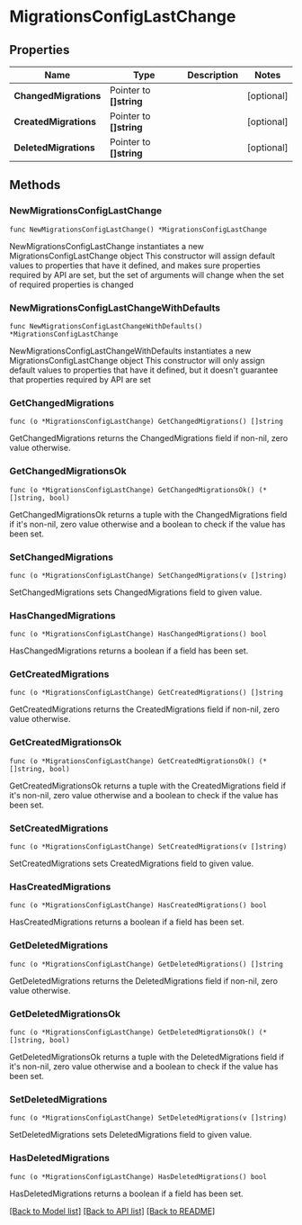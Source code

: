 # MigrationsConfigLastChange

## Properties

Name | Type | Description | Notes
------------ | ------------- | ------------- | -------------
**ChangedMigrations** | Pointer to **[]string** |  | [optional] 
**CreatedMigrations** | Pointer to **[]string** |  | [optional] 
**DeletedMigrations** | Pointer to **[]string** |  | [optional] 

## Methods

### NewMigrationsConfigLastChange

`func NewMigrationsConfigLastChange() *MigrationsConfigLastChange`

NewMigrationsConfigLastChange instantiates a new MigrationsConfigLastChange object
This constructor will assign default values to properties that have it defined,
and makes sure properties required by API are set, but the set of arguments
will change when the set of required properties is changed

### NewMigrationsConfigLastChangeWithDefaults

`func NewMigrationsConfigLastChangeWithDefaults() *MigrationsConfigLastChange`

NewMigrationsConfigLastChangeWithDefaults instantiates a new MigrationsConfigLastChange object
This constructor will only assign default values to properties that have it defined,
but it doesn't guarantee that properties required by API are set

### GetChangedMigrations

`func (o *MigrationsConfigLastChange) GetChangedMigrations() []string`

GetChangedMigrations returns the ChangedMigrations field if non-nil, zero value otherwise.

### GetChangedMigrationsOk

`func (o *MigrationsConfigLastChange) GetChangedMigrationsOk() (*[]string, bool)`

GetChangedMigrationsOk returns a tuple with the ChangedMigrations field if it's non-nil, zero value otherwise
and a boolean to check if the value has been set.

### SetChangedMigrations

`func (o *MigrationsConfigLastChange) SetChangedMigrations(v []string)`

SetChangedMigrations sets ChangedMigrations field to given value.

### HasChangedMigrations

`func (o *MigrationsConfigLastChange) HasChangedMigrations() bool`

HasChangedMigrations returns a boolean if a field has been set.

### GetCreatedMigrations

`func (o *MigrationsConfigLastChange) GetCreatedMigrations() []string`

GetCreatedMigrations returns the CreatedMigrations field if non-nil, zero value otherwise.

### GetCreatedMigrationsOk

`func (o *MigrationsConfigLastChange) GetCreatedMigrationsOk() (*[]string, bool)`

GetCreatedMigrationsOk returns a tuple with the CreatedMigrations field if it's non-nil, zero value otherwise
and a boolean to check if the value has been set.

### SetCreatedMigrations

`func (o *MigrationsConfigLastChange) SetCreatedMigrations(v []string)`

SetCreatedMigrations sets CreatedMigrations field to given value.

### HasCreatedMigrations

`func (o *MigrationsConfigLastChange) HasCreatedMigrations() bool`

HasCreatedMigrations returns a boolean if a field has been set.

### GetDeletedMigrations

`func (o *MigrationsConfigLastChange) GetDeletedMigrations() []string`

GetDeletedMigrations returns the DeletedMigrations field if non-nil, zero value otherwise.

### GetDeletedMigrationsOk

`func (o *MigrationsConfigLastChange) GetDeletedMigrationsOk() (*[]string, bool)`

GetDeletedMigrationsOk returns a tuple with the DeletedMigrations field if it's non-nil, zero value otherwise
and a boolean to check if the value has been set.

### SetDeletedMigrations

`func (o *MigrationsConfigLastChange) SetDeletedMigrations(v []string)`

SetDeletedMigrations sets DeletedMigrations field to given value.

### HasDeletedMigrations

`func (o *MigrationsConfigLastChange) HasDeletedMigrations() bool`

HasDeletedMigrations returns a boolean if a field has been set.


[[Back to Model list]](../README.md#documentation-for-models) [[Back to API list]](../README.md#documentation-for-api-endpoints) [[Back to README]](../README.md)


